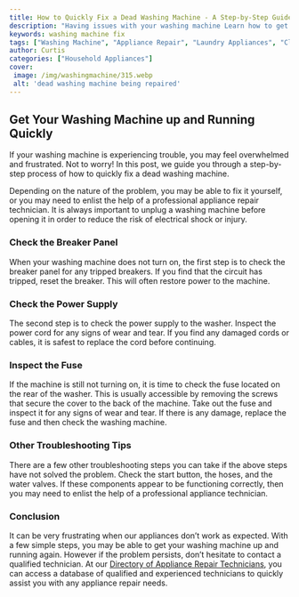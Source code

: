 ```yaml
---
title: How to Quickly Fix a Dead Washing Machine - A Step-by-Step Guide
description: "Having issues with your washing machine Learn how to get it fixed quickly and easily with this helpful step-by-step guide"
keywords: washing machine fix
tags: ["Washing Machine", "Appliance Repair", "Laundry Appliances", "Clean Appliance"]
author: Curtis
categories: ["Household Appliances"]
cover: 
 image: /img/washingmachine/315.webp
 alt: 'dead washing machine being repaired'
---
```

## Get Your Washing Machine up and Running Quickly
If your washing machine is experiencing trouble, you may feel overwhelmed and frustrated. Not to worry! In this post, we guide you through a step-by-step process of how to quickly fix a dead washing machine.

Depending on the nature of the problem, you may be able to fix it yourself, or you may need to enlist the help of a professional appliance repair technician. It is always important to unplug a washing machine before opening it in order to reduce the risk of electrical shock or injury.

### Check the Breaker Panel
When your washing machine does not turn on, the first step is to check the breaker panel for any tripped breakers. If you find that the circuit has tripped, reset the breaker. This will often restore power to the machine.

### Check the Power Supply
The second step is to check the power supply to the washer. Inspect the power cord for any signs of wear and tear. If you find any damaged cords or cables, it is safest to replace the cord before continuing.

### Inspect the Fuse
If the machine is still not turning on, it is time to check the fuse located on the rear of the washer. This is usually accessible by removing the screws that secure the cover to the back of the machine. Take out the fuse and inspect it for any signs of wear and tear. If there is any damage, replace the fuse and then check the washing machine.

### Other Troubleshooting Tips
There are a few other troubleshooting steps you can take if the above steps have not solved the problem. Check the start button, the hoses, and the water valves. If these components appear to be functioning correctly, then you may need to enlist the help of a professional appliance technician.

### Conclusion
It can be very frustrating when our appliances don’t work as expected. With a few simple steps, you may be able to get your washing machine up and running again. However if the problem persists, don’t hesitate to contact a qualified technician. At our [Directory of Appliance Repair Technicians](./pages/appliance-repair-technicians), you can access a database of qualified and experienced technicians to quickly assist you with any appliance repair needs.
